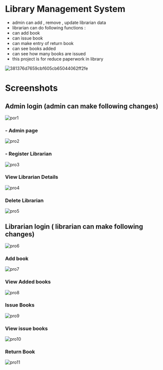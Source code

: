 # Library Management System

- admin can add , remove , update librarian data
- librarian can do following functions :
- can add book
- can issue book
- can make entry of return book
- can see books added
- can see how many books are issued 
- this project is for reduce paperwork in library

![381376d7659cbf605cb65044062ff2fe](https://user-images.githubusercontent.com/99815954/157253802-24bf4602-a7b3-4062-9829-efccc1a739a4.gif)


# Screenshots
## <b>Admin login (admin can make following changes)</b>
![por1](https://user-images.githubusercontent.com/99815954/157246139-62ff0e5a-2475-46b6-9eb3-8987b0cf0506.png) 
### - <b>Admin page</b>
![pro2](https://user-images.githubusercontent.com/99815954/157246211-07314b46-c948-4fdf-a231-917402559193.png)
### - <b>Register Librarian</b>
![pro3](https://user-images.githubusercontent.com/99815954/157246230-8f11da11-e59c-431d-8c28-3b8632b21bad.png)
### <b>View Librarian Details</b>
![pro4](https://user-images.githubusercontent.com/99815954/157246243-01dd0d7a-02ce-4dc7-ab73-05d4e721e994.png)
### <b>Delete Librarian</b>
![pro5](https://user-images.githubusercontent.com/99815954/157246251-f7ff41b1-cebb-497b-a4af-3094f86c9a9a.png)
## <b>Librarian login ( librarian can make following changes)</b>
![pro6](https://user-images.githubusercontent.com/99815954/157248063-3baecb44-0165-421a-8f96-d5dd8b419bba.png)
### <b>Add book</b>
![pro7](https://user-images.githubusercontent.com/99815954/157248077-b7f5e5dc-2fa6-4a08-b04e-9b8d15f5263c.png)
### <b>View Added books</b>
![pro8](https://user-images.githubusercontent.com/99815954/157248099-6f48e936-3c01-47f2-bcdc-bae0b144b98a.png)
### <b>Issue Books</b>
![pro9](https://user-images.githubusercontent.com/99815954/157248108-5f9c7b48-3b82-4487-8f68-30a9266066d6.png)
### <b>View issue books</b>
![pro10](https://user-images.githubusercontent.com/99815954/157248120-8af6c115-e91b-4fb8-a0f4-8983fd9b616b.png)
### <b>Return Book</b>
![pro11](https://user-images.githubusercontent.com/99815954/157248132-a67b372b-528f-42d8-9360-fc10430c9fce.png)

